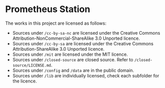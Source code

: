 # Prometheus Station

The works in this project are licensed as follows:

- Sources under `/cc-by-sa-nc` are licensed under the Creative Commons Attribution-NonCommercial-ShareAlike 3.0 Unported licence.
- Sources under `/cc-by-sa` are licensed under the Creative Commons Attribution-ShareAlike 3.0 Unported licence.
- Sources under `/mit` are licensed under the MIT licence.
- Sources under `/closed-source` are closed source. Refer to `/closed-source/LICENSE.md`.
- Sources under `/config` and `/data` are in the public domain.
- Sources under `/lib` are individually licensed, check each subfolder for the licence.
